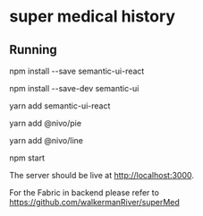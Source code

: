 # super medical history


## Running

npm install --save semantic-ui-react

npm install --save-dev semantic-ui

yarn add semantic-ui-react

yarn add @nivo/pie

yarn add @nivo/line

npm start


The server should be live at <http://localhost:3000>.


For the Fabric in backend please refer to https://github.com/walkermanRiver/superMed
